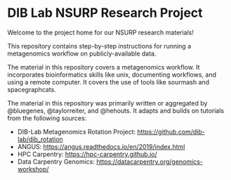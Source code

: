# DIB Lab NSURP Research Project

Welcome to the project home for our NSURP research materials! 

This repository contains step-by-step instructions for running a metagenomics workflow on publicly-available data.

The material in this repository covers a metagenomics workflow.
It incorporates bioinformatics skills like unix, documenting workflows, and using a remote computer. 
It covers the use of tools like sourmash and spacegraphcats. 

The material in this repository was primarily written or aggregated by @bluegenes, @taylorreiter, and @hehouts. 
It adapts and builds on tutorials from the following sources:

+ DIB-Lab Metagenomics Rotation Project: https://github.com/dib-lab/dib_rotation
+ ANGUS: https://angus.readthedocs.io/en/2019/index.html
+ HPC Carpentry: https://hpc-carpentry.github.io/
+ Data Carpentry Genomics: https://datacarpentry.org/genomics-workshop/

